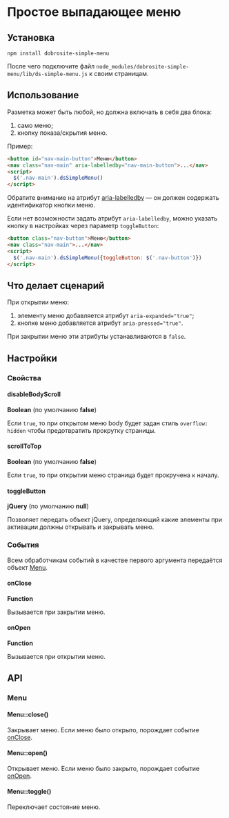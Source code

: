 # Простое выпадающее меню

## Установка

	npm install dobrosite-simple-menu

После чего подключите файл `node_modules/dobrosite-simple-menu/lib/ds-simple-menu.js` к своим
страницам.

## Использование

Разметка может быть любой, но должна включать в себя два блока:

1. само меню;
2. кнопку показа/скрытия меню.

Пример:

```html
<button id="nav-main-button">Меню</button>
<nav class="nav-main" aria-labelledby="nav-main-button">...</nav>
<script>
  $('.nav-main').dsSimpleMenu()
</script>
```
Обратите внимание на атрибут [aria-labelledby](https://www.w3.org/TR/wai-aria-1.1/#aria-labelledby)
— он должен содержать идентификатор кнопки меню.

Если нет возможности задать атрибут `aria-labelledby`, можно указать кнопку в настройках через
параметр `toggleButton`:

```html
<button class="nav-button">Меню</button>
<nav class="nav-main">...</nav>
<script>
  $('.nav-main').dsSimpleMenu({toggleButton: $('.nav-button')})
</script>
```

## Что делает сценарий

При открытии меню:

1. элементу меню добавляется атрибут `aria-expanded="true"`;
2. кнопке меню добавляется атрибут `aria-pressed="true"`.

При закрытии меню эти атрибуты устанавливаются в `false`.

## Настройки

### Свойства

#### disableBodyScroll

**Boolean** (по умолчанию **false**)

Если `true`, то при открытом меню body будет задан стиль `overflow: hidden` чтобы предотвратить
прокрутку страницы. 

#### scrollToTop

**Boolean** (по умолчанию **false**)

Если `true`, то при открытии меню страница будет прокручена к началу.

#### toggleButton

**jQuery** (по умолчанию **null**)

Позволяет передать объект jQuery, определяющий какие элементы при активации должны открывать и
закрывать меню.

### События

Всем обработчикам событий в качестве первого аргумента передаётся объект [Menu](#Menu).

#### onClose

**Function**

Вызывается при закрытии меню.

#### onOpen

**Function**

Вызывается при открытии меню.

## API

### Menu

#### Menu::close()

Закрывает меню. Если меню было открыто, порождает событие [onClose](#onClose).

#### Menu::open()

Открывает меню. Если меню было закрыто, порождает событие [onOpen](#onOpen).

#### Menu::toggle()

Переключает состояние меню.
